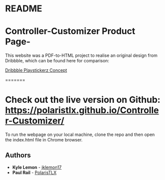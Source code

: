 # README

# Controller-Customizer Product Page- 

This website was a PDF-to-HTML project to realise an original design from Dribbble, which can be found here for comparison: 

[Dribbble Playstickerz Concept](https://dribbble.com/shots/2129345-Playstickerz-concept)

=======

Check out the live version on Github: https://polaristlx.github.io/Controller-Customizer/
=======


To run the webpage on your local machine, clone the repo and then open the index.html file in Chrome browser.



## Authors

* **Kyle Lemon** - [jklemon17](https://github.com/jklemon17)
* **Paul Rail** - [PolarisTLX](https://github.com/PolarisTLX)

